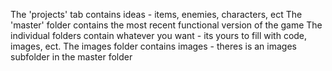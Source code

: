 The 'projects' tab contains ideas - items, enemies, characters, ect
The 'master' folder contains the most recent functional version of the game
The individual folders contain whatever you want - its yours to fill with code, images, ect.
The images folder contains images - theres is an images subfolder in the master folder
